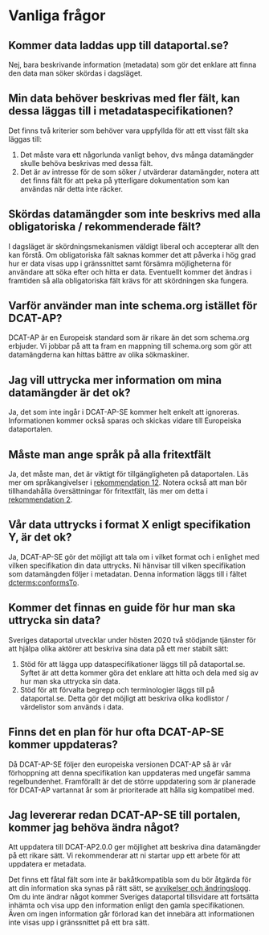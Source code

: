 # Vanliga frågor


## Kommer data laddas upp till dataportal.se?
Nej, bara beskrivande information (metadata) som gör det enklare att finna den data man söker skördas i dagsläget.

## Min data behöver beskrivas med fler fält, kan dessa läggas till i metadataspecifikationen?
Det finns två kriterier som behöver vara uppfyllda för att ett visst fält ska läggas till:

1. Det måste vara ett någorlunda vanligt behov, dvs många datamängder skulle behöva beskrivas med dessa fält.
2. Det är av intresse för de som söker / utvärderar datamängder, notera att det finns fält för att peka på ytterligare dokumentation som kan användas när detta inte räcker.

## Skördas datamängder som inte beskrivs med alla obligatoriska / rekommenderade fält?
I dagsläget är skördningsmekanismen väldigt liberal och accepterar allt den kan förstå. Om obligatoriska fält saknas kommer det att påverka i hög grad hur er data visas upp i gränssnittet samt försämra möjligheterna för användare att söka efter och hitta er data. Eventuellt kommer det ändras i framtiden så alla obligatoriska fält krävs för att skördningen ska fungera.

## Varför använder man inte schema.org istället för DCAT-AP?
DCAT-AP är en Europeisk standard som är rikare än det som schema.org erbjuder. Vi jobbar på att ta fram en mappning till schema.org som gör att datamängderna kan hittas bättre av olika sökmaskiner.

## Jag vill uttrycka mer information om mina datamängder är det ok?
Ja, det som inte ingår i DCAT-AP-SE kommer helt enkelt att ignoreras. Informationen kommer också sparas och skickas vidare till Europeiska dataportalen.

## Måste man ange språk på alla fritextfält
Ja, det måste man, det är viktigt för tillgängligheten på dataportalen. Läs mer om språkangivelser i [rekommendation 12](recommendations.md#12-sprakangivelse). Notera också att man bör tillhandahålla översättningar för fritextfält, läs mer om detta i [rekommendation 2](recommendations.md#2-oversatt-fritextfalt-till-andra-sprak).

## Vår data uttrycks i format X enligt specifikation Y, är det ok?
Ja, DCAT-AP-SE gör det möjligt att tala om i vilket format och i enlighet med vilken specifikation din data uttrycks. Ni hänvisar till vilken specifikation som datamängden följer i metadatan. Denna information läggs till i fältet [dcterms:conformsTo](/dcat/sv/#dcat_Dataset-dcterms_conformsTo).

## Kommer det finnas en guide för hur man ska uttrycka sin data?
Sveriges dataportal utvecklar under hösten 2020 två stödjande tjänster för att hjälpa olika aktörer att beskriva sina data på ett mer stabilt sätt:

1. Stöd för att lägga upp dataspecifikationer läggs till på dataportal.se. Syftet är att detta kommer göra det enklare att hitta och dela med sig av hur man ska uttrycka sin data.
2. Stöd för att förvalta begrepp och terminologier läggs till på dataportal.se. Detta gör det möjligt att beskriva olika kodlistor / värdelistor som används i data. 

## Finns det en plan för hur ofta DCAT-AP-SE kommer uppdateras?
Då DCAT-AP-SE följer den europeiska versionen DCAT-AP så är vår förhoppning att denna specifikation kan uppdateras med ungefär samma regelbundenhet. Framförallt är det de större uppdatering som är planerade för DCAT-AP vartannat år som är prioriterade att hålla sig kompatibel med.

## Jag levererar redan DCAT-AP-SE till portalen, kommer jag behöva ändra något?
Att uppdatera till DCAT-AP2.0.0 ger möjlighet att beskriva dina datamängder på ett rikare sätt. Vi rekommenderar att ni startar upp ett arbete för att uppdatera er metadata. 

Det finns ett fåtal fält som inte är bakåtkompatibla som du bör åtgärda för att din information ska synas på rätt sätt, se [avvikelser och ändringslogg](changes). Om du inte ändrar något kommer Sveriges dataportal tillsvidare att fortsätta inhämta och visa upp den information enligt den gamla specifikationen. Även om ingen information går förlorad kan det innebära att informationen inte visas upp i gränssnittet på ett bra sätt. 
